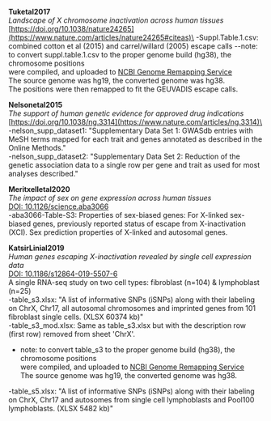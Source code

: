 **Tuketal2017**\
*Landscape of X chromosome inactivation across human tissues*\
[https://doi.org/10.1038/nature24265](https://www.nature.com/articles/nature24265#citeas)\
-Suppl.Table.1.csv: combined cotton et al (2015) and carrel/willard (2005) escape calls
--note: to convert suppl.table.1.csv to the proper genome build (hg38), the chromosome positions\
were compiled, and uploaded to [NCBI Genome Remapping Service](https://www.ncbi.nlm.nih.gov/genome/tools/remap#)\
The source genome was hg19, the converted genome was hg38.\
The positions were then remapped to fit the GEUVADIS escape calls.


**Nelsonetal2015**\
*The support of human genetic evidence for approved drug indications*\
[https://doi.org/10.1038/ng.3314](https://www.nature.com/articles/ng.3314)\
-nelson_supp_dataset1: "Supplementary Data Set 1: GWASdb entries with MeSH terms mapped for each trait and genes annotated as described in the Online Methods."\
-nelson_supp_dataset2: "Supplementary Data Set 2: Reduction of the genetic association data to a single row per gene and trait as used for most analyses described."


**Meritxelletal2020**\
*The impact of sex on gene expression across human tissues*\
[DOI: 10.1126/science.aba3066](https://science.sciencemag.org/content/369/6509/eaba3066)\
-aba3066-Table-S3: Properties of sex-biased genes: For X-linked sex-biased genes, previously reported status of escape from X-inactivation (XCI). Sex prediction properties of X-linked and autosomal genes.


**KatsirLinial2019**\
*Human genes escaping X-inactivation revealed by single cell expression data*\
[DOI: 10.1186/s12864-019-5507-6](https://doi.org/10.1186/s12864-019-5507-6)\
A single RNA-seq study on two cell types: fibroblast (n=104) & lymphoblast (n=25)\
-table_s3.xlsx: "A list of informative SNPs (iSNPs) along with their labeling on ChrX, Chr17, all autosomal chromosomes and imprinted genes from 101 fibroblast single cells. (XLSX 60374 kb)"\
-table_s3_mod.xlsx: Same as table_s3.xlsx but with the description row (first row) removed from sheet 'ChrX'.
  - note: to convert table_s3 to the proper genome build (hg38), the chromosome positions\
were compiled, and uploaded to [NCBI Genome Remapping Service](https://www.ncbi.nlm.nih.gov/genome/tools/remap#)\
The source genome was hg19, the converted genome was hg38.

-table_s5.xlsx: "A list of informative SNPs (iSNPs) along with their labeling on ChrX, Chr17 and autosomes from single cell lymphoblasts and Pool100 lymphoblasts. (XLSX 5482 kb)"
